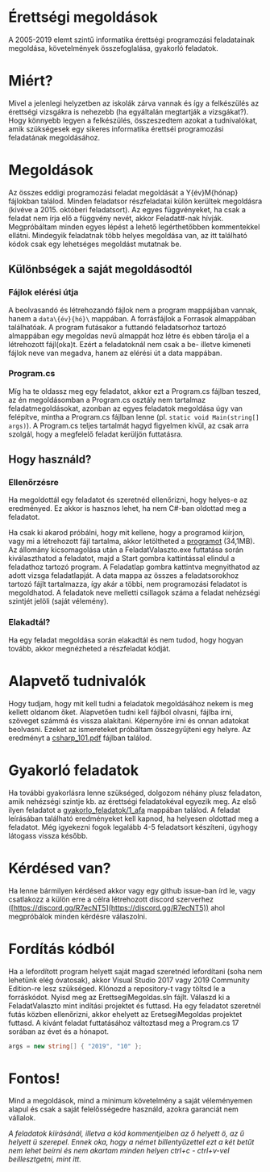 # Érettségi megoldások
A 2005-2019 elemt szintű informatika érettségi programozási feladatainak megoldása, követelmények összefoglalása, gyakorló feladatok.

# Miért?
Mivel a jelenlegi helyzetben az iskolák zárva vannak és így a felkészülés az érettségi vizsgákra is nehezebb (ha egyáltalán megtartják a vizsgákat?).
Hogy könnyebb legyen a felkészülés, összeszedtem azokat a tudnivalókat, amik szükségesek egy sikeres informatika érettséi programozási feladatának megoldásához.

# Megoldások
Az összes eddigi programozási feladat megoldását a Y{év}M{hónap} fájlokban találod.
Minden feladatsor részfeladatai külön kerültek megoldásra (kivéve a 2015. októberi feladatsort).
Az egyes függvényeket, ha csak a feladat nem írja elő a függvény nevét, akkor Feladat#-nak hívják.
Megpróbáltam minden egyes lépést a lehető legérthetőbben kommentekkel ellátni.
Mindegyik feladatnak több helyes megoldása van, az itt található kódok csak egy lehetséges megoldást mutatnak be.

## Különbségek a saját megoldásodtól
### Fájlok elérési útja
A beolvasandó és létrehozandó fájlok nem a program mappájában vannak, hanem a `data\{év}{hó}\` mappában. A forrásfájlok a Forrasok almappában találhatóak. A program futásakor a futtandó feladatsorhoz tartozó almappában egy megoldas nevű almappát hoz létre és ebben tárolja el a létrehozott fájl(oka)t. Ezért a feladatoknál nem csak a be- illetve kimeneti fájlok neve van megadva, hanem az elérési út a data mappában.

### Program.cs
Míg ha te oldassz meg egy feladatot, akkor ezt a Program.cs fájlban teszed, az én megoldásomban a Program.cs osztály nem tartalmaz feladatmegoldásokat, azonban az egyes feladatok megoldása úgy van felépítve, mintha a Program.cs fájlban lenne (pl. `static void Main(string[] args)`). A Program.cs teljes tartalmát hagyd figyelmen kívül, az csak arra szolgál, hogy a megfelelő feladat kerüljön futtatásra.

## Hogy használd?
### Ellenőrzésre
Ha megoldottál egy feladatot és szeretnéd ellenőrizni, hogy helyes-e az eredményed. Ez akkor is hasznos lehet, ha nem C#-ban oldottad meg a feladatot.

Ha csak ki akarod próbálni, hogy mit kellene, hogy a programod kiírjon, vagy mi a létrehozott fájl tartalma, akkor letöltheted a [programot](https://github.com/mbd249/erettsegi/releases/download/v1.0/megoldasok.zip) (34,1MB). Az állomány kicsomagolása után a FeladatValaszto.exe futtatása során kiválaszthatod a feladatot, majd a Start gombra kattintással elindul a feladathoz tartozó program. 
A Feladatlap gombra kattintva megnyithatod az adott vizsga feladatlapját. A data mappa az összes a feladatsorokhoz tartozó fájlt tartalmazza, így akár a többi, nem programozási feladatot is megoldhatod.
A feladatok neve melletti csillagok száma a feladat nehézségi szintjét jelöli (saját vélemény).

### Elakadtál?
Ha egy feladat megoldása során elakadtál és nem tudod, hogy hogyan tovább, akkor megnézheted a részfeladat kódját.


# Alapvető tudnivalók
Hogy tudjam, hogy mit kell tudni a feladatok megoldásához nekem is meg kellett oldanom őket.
Alapvetően tudni kell fájlból olvasni, fájlba írni, szöveget számmá és vissza alakítani. Képernyőre írni és onnan adatokat beolvasni.
Ezeket az ismereteket próbáltam összegyűjteni egy helyre.
Az eredményt a [csharp_101.pdf](csharp_101.pdf) fájlban találod.


# Gyakorló feladatok
Ha további gyakorlásra lenne szükséged, dolgozom néhány plusz feladaton, amik nehézségi szintje kb. az érettségi feladatokéval egyezik meg.
Az első ilyen feladatot a [gyakorlo_feladatok/1_afa](https://github.com/mbd249/erettsegi/tree/master/gyakorlo_feladatok/1_afa) mappában találod. A feladat leírásában található eredményeket kell kapnod, ha helyesen oldottad meg a feladatot.
Még igyekezni fogok legalább 4-5 feladatsort készíteni, úgyhogy látogass vissza később.

# Kérdésed van?
Ha lenne bármilyen kérdésed akkor vagy egy github issue-ban írd le, vagy csatlakozz a külön erre a célra létrehozott discord szerverhez ([https://discord.gg/R7ecNT5](https://discord.gg/R7ecNT5)) ahol megpróbálok minden kérdésre válaszolni.

# Fordítás kódból
Ha a lefordított program helyett saját magad szeretnéd lefordítani (soha nem lehetünk elég óvatosak), akkor Visual Studio 2017 vagy 2019 Community Edition-re lesz szükséged. Klónozd a repository-t vagy töltsd le a forráskódot. Nyisd meg az ErettsegiMegoldas.sln fájlt. Válaszd ki a FeladatValaszto mint indítási projektet és futtasd.
Ha egy feladatot szeretnél futás közben ellenőrizni, akkor ehelyett az EretsegiMegoldas projektet futtasd. A kívánt feladat futtatásához változtasd meg a Program.cs 17 sorában az évet és a hónapot.

``` cs
args = new string[] { "2019", "10" };
```

# Fontos!
Mind a megoldások, mind a minimum követelmény a saját véleményemen alapul és csak a saját felelősségedre használd, azokra garanciát nem vállalok.


_A feladatok kiírásánál, illetva a kód kommentjeiben az ő helyett ö, az ű helyett ü szerepel. Ennek oka, hogy a német billentyűzettel ezt a két betűt nem lehet beírni és nem akartam minden helyen ctrl+c - ctrl+v-vel beillesztgetni, mint itt._
